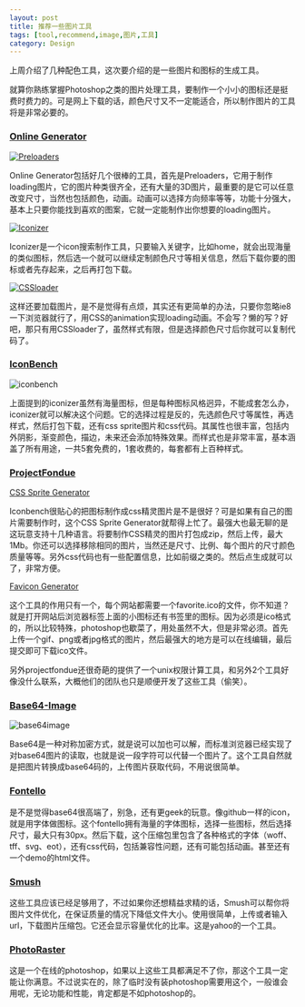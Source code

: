 ```yaml
---
layout: post
title: 推荐一些图片工具
tags: [tool,recommend,image,图片,工具]
category: Design
---
```


上周介绍了几种配色工具，这次要介绍的是一些图片和图标的生成工具。

就算你熟练掌握Photoshop之类的图片处理工具，要制作一个小小的图标还是挺费时费力的。可是网上下载的话，颜色尺寸又不一定能适合，所以制作图片的工具将是非常必要的。

### [Online Generator](http://onlinegenerator.net/) ###

[![Preloaders](http://onlinegenerator.net/images/preloaders.png)](http://preloaders.net/)

Online Generator包括好几个很棒的工具，首先是Preloaders，它用于制作loading图片，它的图片种类很齐全，还有大量的3D图片，最重要的是它可以任意改变尺寸，当然也包括颜色，动画。动画可以选择方向频率等等，功能十分强大，基本上只要你能找到喜欢的图案，它就一定能制作出你想要的loading图片。
<!-- more -->
[![Iconizer](http://onlinegenerator.net/images/iconizer.png)](http://iconizer.net/)

Iconizer是一个icon搜索制作工具，只要输入关键字，比如home，就会出现海量的类似图标，然后选一个就可以继续定制颜色尺寸等相关信息，然后下载你要的图标或者先存起来，之后再打包下载。

[![CSSloader](http://onlinegenerator.net/images/cssload.png)](http://cssload.net/)

这样还要加载图片，是不是觉得有点烦，其实还有更简单的办法，只要你忽略ie8一下浏览器就行了，用CSS的animation实现loading动画。不会写？懒的写？好吧，那只有用CSSloader了，虽然样式有限，但是选择颜色尺寸后你就可以复制代码了。

### [IconBench](http://iconbench.com/) ###
![iconbench](http://iconbench.com/Content/Images/iconbench.png)

上面提到的iconizer虽然有海量图标，但是每种图标风格迥异，不能成套怎么办，iconizer就可以解决这个问题。它的选择过程是反的，先选颜色尺寸等属性，再选样式，然后打包下载，还有css sprite图片和css代码。其属性也很丰富，包括内外阴影，渐变颜色，描边，未来还会添加特殊效果。而样式也是非常丰富，基本涵盖了所有用途，一共5套免费的，1套收费的，每套都有上百种样式。

### [ProjectFondue](http://blog.projectfondue.com/) ###
[CSS Sprite Generator](http://spritegen.website-performance.org/)

Iconbench很贴心的把图标制作成css精灵图片是不是很好？可是如果有自己的图片需要制作时，这个CSS Sprite Generator就帮得上忙了。最强大也最无聊的是这玩意支持十几种语言。将要制作CSS精灵的图片打包成zip，然后上传，最大1Mb。你还可以选择移除相同的图片，当然还是尺寸、比例、每个图片的尺寸颜色质量等等。另外css代码也有一些配置信息，比如前缀之类的。然后点生成就可以了，非常方便。

[Favicon Generator](http://favicon-generator.org/)

这个工具的作用只有一个，每个网站都需要一个favorite.ico的文件，你不知道？就是打开网站后浏览器标签上面的小图标还有书签里的图标。因为必须是ico格式的，所以比较特殊，photoshop也歇菜了，用处虽然不大，但是非常必须。首先上传一个gif、png或者jpg格式的图片，然后最强大的地方是可以在线编辑，最后提交即可下载ico文件。

另外projectfondue还很奇葩的提供了一个unix权限计算工具，和另外2个工具好像没什么联系，大概他们的团队也只是顺便开发了这些工具（偷笑）。

### [Base64-Image](http://www.base64-image.de/) ###
![base64image](http://www.base64-image.de/img/layout/logo.png)

Base64是一种对称加密方式，就是说可以加也可以解，而标准浏览器已经实现了对base64图片的读取，也就是说一段字符可以代替一个图片了。这个工具自然就是把图片转换成base64码的，上传图片获取代码，不用说很简单。

### [Fontello](http://fontello.com/) ###

是不是觉得base64很高端了，别急，还有更geek的玩意。像github一样的icon，就是用字体做图标。这个fontello拥有海量的字体图标，选择一些图标，然后选择尺寸，最大只有30px。然后下载，这个压缩包里包含了各种格式的字体（woff、tff、svg、eot），还有css代码，包括兼容性问题，还有可能包括动画。甚至还有一个demo的html文件。

### [Smush](http://www.smushit.com/) ###

这些工具应该已经足够用了，不过如果你还想精益求精的话，Smush可以帮你将图片文件优化，在保证质量的情况下降低文件大小。使用很简单，上传或者输入url，下载图片压缩包。它还会显示容量优化的比率。这是yahoo的一个工具。

### [PhotoRaster](http://photoraster.com/) ###

这是一个在线的photoshop，如果以上这些工具都满足不了你，那这个工具一定能让你满意。不过说实在的，除了临时没有装photoshop需要用这个，一般谁会用呢，无论功能和性能，肯定都是不如photoshop的。

